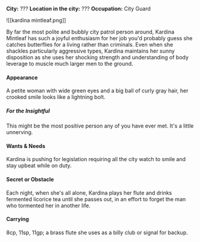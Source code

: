 **City:** ???
**Location in the city:** ???
**Occupation:** City Guard

![[kardina mintleaf.png]]

By far the most polite and bubbly city patrol person around, Kardina Mintleaf has such a joyful enthusiasm for her job you'd probably guess she catches butterflies for a living rather than criminals. Even when she shackles particularly aggressive types, Kardina maintains her sunny disposition as she uses her shocking strength and understanding of body leverage to muscle much larger men to the ground.

#### Appearance
A petite woman with wide green eyes and a big ball of curly gray hair, her crooked smile looks like a lightning bolt.

##### For the Insightful
This might be the most positive person any of you have ever met. It's a little unnerving.

#### Wants & Needs
Kardina is pushing for legislation requiring all the city watch to smile and stay upbeat while on duty.

#### Secret or Obstacle
Each night, when she's all alone, Kardina plays her flute and drinks fermented licorice tea until she passes out, in an effort to forget the man who tormented her in another life.

#### Carrying
8cp, 11sp, 11gp; a brass flute she uses as a billy club or signal for backup.